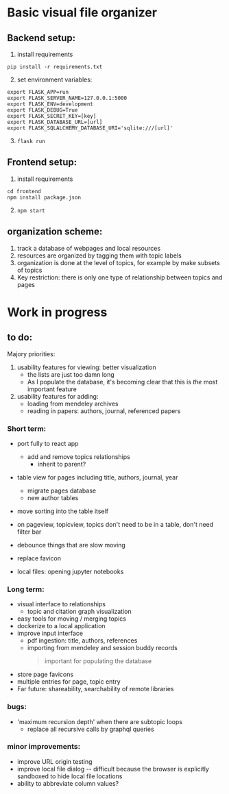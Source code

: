 # Basic visual file organizer

## Backend setup:
1. install requirements
```
pip install -r requirements.txt
```

2. set environment variables:
```
export FLASK_APP=run
export FLASK_SERVER_NAME=127.0.0.1:5000
export FLASK_ENV=development
export FLASK_DEBUG=True
export FLASK_SECRET_KEY=[key]
export FLASK_DATABASE_URL=[url]
export FLASK_SQLALCHEMY_DATABASE_URI='sqlite:///[url]'
```
3. ```flask run```


## Frontend setup:
1. install requirements
```
cd frontend
npm install package.json
```

2. ```npm start```



## organization scheme:
1. track a database of webpages and local resources
2. resources are organized by tagging them with topic labels
3. organization is done at the level of topics, for example by make subsets of topics
4. Key restriction: there is only one type of relationship between topics and pages



# Work in progress

## to do:
Majory priorities:
1. usability features for viewing: better visualization
    - the lists are just too damn long
    - As I populate the database, it's becoming clear that this is _the_ most important feature
2. usability features for adding: 
    - loading from mendeley archives 
    - reading in papers: authors, journal, referenced papers


### Short term:
- port fully to react app
    - add and remove topics relationships
        - inherit to parent?
- table view for pages including title, authors, journal, year
    - migrate pages database
    - new author tables


- move sorting into the table itself
- on pageview, topicview, topics don't need to be in a table, don't need filter bar


- debounce things that are slow moving
- replace favicon
- local files: opening jupyter notebooks



### Long term:
- visual interface to relationships
    * topic and citation graph visualization
- easy tools for moving / merging topics
- dockerize to a local application
- improve input interface
    * pdf ingestion: title, authors, references
    * importing from mendeley and session buddy records
        > important for populating the database
- store page favicons
- multiple entries for page, topic entry
- Far future: shareability, searchability of remote libraries


### bugs:
- 'maximum recursion depth' when there are subtopic loops
    * replace all recursive calls by graphql queries

### minor improvements:
- improve URL origin testing
- improve local file dialog -- difficult because the browser is explicitly sandboxed to hide local file locations
- ability to abbreviate column values?


